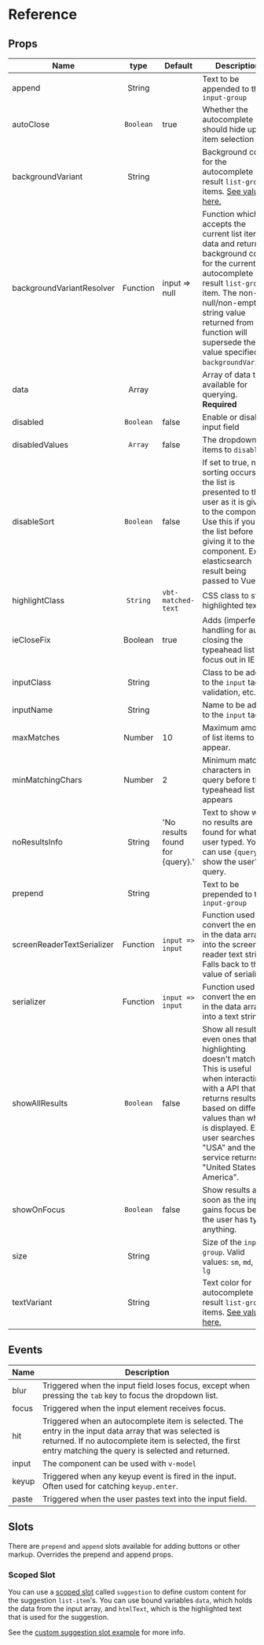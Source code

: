 # Reference

## Props

| Name                       |   type    | Default                         | Description                                                                                                                                                                                                                                                        |
| -------------------------- | :-------: | ------------------------------- | ------------------------------------------------------------------------------------------------------------------------------------------------------------------------------------------------------------------------------------------------------------------ |
| append                     |  String   |                                 | Text to be appended to the `input-group`                                                                                                                                                                                                                           |
| autoClose                  | `Boolean` | true                            | Whether the autocomplete should hide upon item selection                                                                                                                                                                                                           |
| backgroundVariant          |  String   |                                 | Background color for the autocomplete result `list-group` items. [See values here.][1]                                                                                                                                                                             |
| backgroundVariantResolver  | Function  | input => null                   | Function which accepts the current list item data and returns a background color for the current autocomplete result `list-group` item. The non-null/non-empty string value returned from this function will supersede the value specified in `backgroundVariant`. |
| data                       |   Array   |                                 | Array of data to be available for querying. **Required**                                                                                                                                                                                                           |
| disabled                   | `Boolean` | false                           | Enable or disable input field                                                                                                                                                                                                                                      |
| disabledValues             |  `Array`  | false                           | The dropdown items to `disable`.                                                                                                                                                                                                                                   |
| disableSort                | `Boolean` | false                           | If set to true, no sorting occurs and the list is presented to the user as it is given to the component. Use this if you sort the list before giving it to the component. Ex: an elasticsearch result being passed to Vue.                                         |
| highlightClass             | `String`  | `vbt-matched-text`              | CSS class to style highlighted text                                                                                                                                                                                                                                |
| ieCloseFix                 |  Boolean  | true                            | Adds (imperfect) handling for auto closing the typeahead list on focus out in IE                                                                                                                                                                                   |
| inputClass                 |  String   |                                 | Class to be added to the `input` tag for validation, etc.                                                                                                                                                                                                          |
| inputName                  |  String   |                                 | Name to be added to the `input` tag.                                                                                                                                                                                                                               |
| maxMatches                 |  Number   | 10                              | Maximum amount of list items to appear.                                                                                                                                                                                                                            |
| minMatchingChars           |  Number   | 2                               | Minimum matching characters in query before the typeahead list appears                                                                                                                                                                                             |
| noResultsInfo              |  String   | 'No results found for {query}.' | Text to show when no results are found for what the user typed. You can use `{query}` to show the user's query.                                                                                                                                                    |
| prepend                    |  String   |                                 | Text to be prepended to the `input-group`                                                                                                                                                                                                                          |
| screenReaderTextSerializer | Function  | `input => input`                | Function used to convert the entries in the data array into the screen reader text string. Falls back to the value of serializer.                                                                                                                                  |
| serializer                 | Function  | `input => input`                | Function used to convert the entries in the data array into a text string.                                                                                                                                                                                         |
| showAllResults             | `Boolean` | false                           | Show all results even ones that highlighting doesn't match. This is useful when interacting with a API that returns results based on different values than what is displayed. Ex: user searches for "USA" and the service returns "United States of America".      |
| showOnFocus                | `Boolean` | false                           | Show results as soon as the input gains focus before the user has typed anything.                                                                                                                                                                                  |
| size                       |  String   |                                 | Size of the `input-group`. Valid values: `sm`, `md`, or `lg`                                                                                                                                                                                                       |
| textVariant                |  String   |                                 | Text color for autocomplete result `list-group` items. [See values here.][2]                                                                                                                                                                                       |

## Events

| Name  | Description                                                                                                                                                                                                         |
| ----- | ------------------------------------------------------------------------------------------------------------------------------------------------------------------------------------------------------------------- |
| blur  | Triggered when the input field loses focus, except when pressing the `tab` key to focus the dropdown list.                                                                                                          |
| focus | Triggered when the input element receives focus.                                                                                                                                                                    |
| hit   | Triggered when an autocomplete item is selected. The entry in the input data array that was selected is returned. If no autocomplete item is selected, the first entry matching the query is selected and returned. |
| input | The component can be used with `v-model`                                                                                                                                                                            |
| keyup | Triggered when any keyup event is fired in the input. Often used for catching `keyup.enter`.                                                                                                                        |
| paste | Triggered when the user pastes text into the input field.                                                                                                                                                           |

## Slots

There are `prepend` and `append` slots available for adding buttons or other markup. Overrides the prepend and append props.

### Scoped Slot

You can use a [scoped slot][3] called `suggestion` to define custom content for the suggestion `list-item`'s. You can use bound variables `data`, which holds the data from the input array, and `htmlText`, which is the highlighted text that is used for the suggestion.

See the [custom suggestion slot example][4] for more info.

[1]: https://getbootstrap.com/docs/4.1/components/list-group/#contextual-classes
[2]: https://getbootstrap.com/docs/4.1/utilities/colors/#color
[3]: https://vuejs.org/v2/guide/components-slots.html#Scoped-Slots
[4]: https://drikusroor.github.io/vue-bootstrap-autocomplete-docs/examples/examples.html#custom-suggestion-slot
